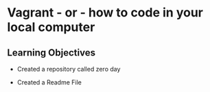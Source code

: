 # Vagrant - or - how to code in your local computer

## Learning Objectives

* Created a repository called zero day

* Created a Readme File
